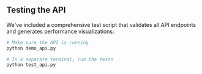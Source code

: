 ## Testing the API

We've included a comprehensive test script that validates all API endpoints and generates performance visualizations:

```bash
# Make sure the API is running
python demo_api.py

# In a separate terminal, run the tests
python test_api.py
